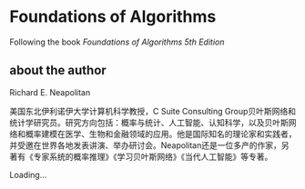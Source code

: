 # Foundations of Algorithms

Following the book *Foundations of Algorithms 5th Edition*

## about the author

Richard E. Neapolitan

美国东北伊利诺伊大学计算机科学教授，C Suite Consulting Group贝叶斯网络和统计学研究员。研究方向包括：概率与统计、人工智能、认知科学，以及贝叶斯网络和概率建模在医学、生物和金融领域的应用。他是国际知名的理论家和实践者，并受邀在世界各地发表讲演、举办研讨会。Neapolitan还是一位多产的作家，另著有《专家系统的概率推理》《学习贝叶斯网络》《当代人工智能》等专著。

Loading...
